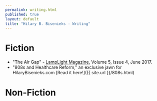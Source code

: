 ```yaml
---
permalink: writing.html
published: true
layout: default
title: "Hilary B. Bisenieks - Writing"
---
```


Fiction
===
* "The Air Gap" - [LampLight Magazine](http://lamplightmagazine.com), Volume 5, Issue 4, June 2017.
* "808s and Healthcare Reform," an exclusive jawn for HilaryBisenieks.com [Read it here!]({{ site.url }}/808s.html)

Non-Fiction
===
